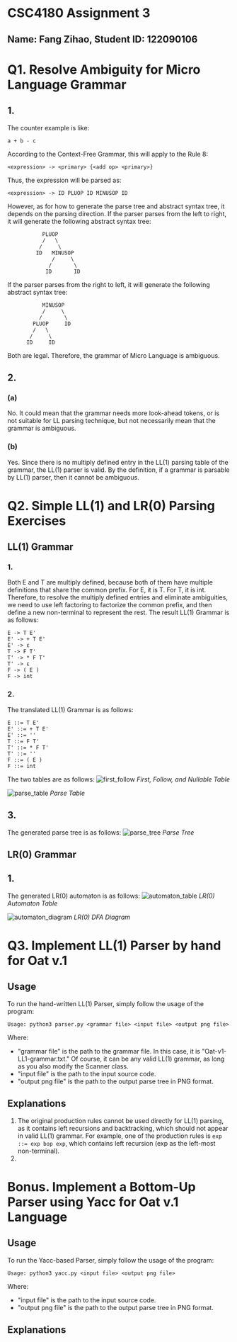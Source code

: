 # CSC4180 Assignment 3
## Name: Fang Zihao, Student ID: 122090106

# Q1. Resolve Ambiguity for Micro Language Grammar
## 1. 
The counter example is like:
```
a + b - c
```  
According to the Context-Free Grammar, this will apply to the Rule 8:
```
<expression> -> <primary> {<add op> <primary>}
```
Thus, the expression will be parsed as:
```
<expression> -> ID PLUOP ID MINUSOP ID
```
However, as for how to generate the parse tree and abstract syntax tree, it depends on the parsing direction. If the parser parses from the left to right, it will generate the following abstract syntax tree:
```
           PLUOP
           /   \
          /     \
         ID   MINUSOP
              /     \
             /       \
            ID       ID
```
If the parser parses from the right to left, it will generate the following abstract syntax tree:
```
           MINUSOP
           /     \
          /       \
        PLUOP     ID
        /   \
       /     \
      ID     ID
```
Both are legal. Therefore, the grammar of Micro Language is ambiguous.
## 2.
### (a)
No. It could mean that the grammar needs more look-ahead tokens, or is not suitable for LL parsing technique, but not necessarily mean that the grammar is ambiguous.
### (b) 
Yes. Since there is no multiply defined entry in the LL(1) parsing table of the grammar, the LL(1) parser is valid. By the definition, if a grammar is parsable by LL(1) parser, then it cannot be ambiguous.

# Q2. Simple LL(1) and LR(0) Parsing Exercises
## LL(1) Grammar
### 1.
Both E and T are multiply defined, because both of them have multiple definitions that share the common prefix. For E, it is T. For T, it is int. Therefore, to resolve the multiply defined entries and eliminate ambiguities, we need to use left factoring to factorize the common prefix, and then define a new non-terminal to represent the rest. The result LL(1) Grammar is as follows:
```
E -> T E'
E' -> + T E'
E' -> ε
T -> F T'
T' -> * F T'
T' -> ε
F -> ( E )
F -> int
```
### 2.
The translated LL(1) Grammar is as follows:
```
E ::= T E'
E' ::= + T E'
E' ::= ''
T ::= F T'
T' ::= * F T'
T' ::= ''
F ::= ( E )
F ::= int
```
The two tables are as follows:
![first_follow](assets/ll1_first_follow.png)
*First, Follow, and Nullable Table*

![parse_table](assets/ll1_parse_table.png)
*Parse Table*

## 3. 
The generated parse tree is as follows:
![parse_tree](assets/ll1_parse_tree.png)
*Parse Tree*

## LR(0) Grammar
## 1. 
The generated LR(0) automaton is as follows:
![automaton_table](assets/lr0_fa_states.png)
*LR(0) Automaton Table*

![automaton_diagram](assets/lr0_fa.png)
*LR(0) DFA Diagram*

# Q3. Implement LL(1) Parser by hand for Oat v.1 
## Usage
To run the hand-written LL(1) Parser, simply follow the usage of the program:
```
Usage: python3 parser.py <grammar file> <input file> <output png file>
```
Where:
- "grammar file" is the path to the grammar file. In this case, it is "Oat-v1-LL1-grammar.txt." Of course, it can be any valid LL(1) grammar, as long as you also modify the Scanner class.
- "input file" is the path to the input source code.
- "output png file" is the path to the output parse tree in PNG format. 


## Explanations
1. The original production rules cannot be used directly for LL(1) parsing, as it contains left recursions and backtracking, which should not appear in valid LL(1) grammar. For example, one of the production rules is `exp ::= exp bop exp`, which contains  left recursion (exp as the left-most non-terminal).
2. 
# Bonus. Implement a Bottom-Up Parser using Yacc for Oat v.1 Language
## Usage
To run the Yacc-based Parser, simply follow the usage of the program:
```
Usage: python3 yacc.py <input file> <output png file>
```
Where:
- "input file" is the path to the input source code.
- "output png file" is the path to the output parse tree in PNG format.

## Explanations
